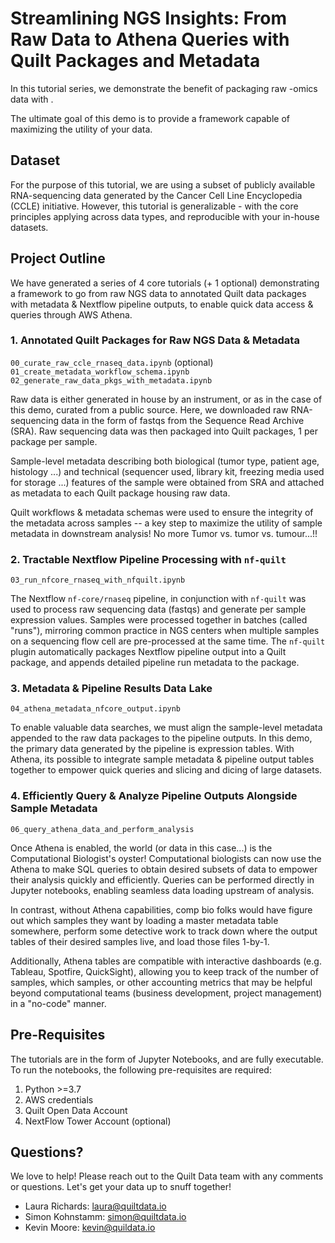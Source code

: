 # Streamlining NGS Insights: From Raw Data to Athena Queries with Quilt Packages and Metadata

In this tutorial series, we demonstrate the benefit of packaging raw -omics data with .

The ultimate goal of this demo is to provide a framework capable of maximizing the utility of your data.

## Dataset

For the purpose of this tutorial, we are using a subset of publicly available RNA-sequencing data generated by the Cancer Cell Line Encyclopedia (CCLE) initiative. However, this tutorial is generalizable - with the core principles applying across data types, and reproducible with your in-house datasets.

## Project Outline

We have generated a series of 4 core tutorials (+ 1 optional) demonstrating a framework to go from raw NGS data to annotated Quilt data packages with metadata & Nextflow pipeline outputs, to enable quick data access & queries through AWS Athena.

### 1. Annotated Quilt Packages for Raw NGS Data &  Metadata

`00_curate_raw_ccle_rnaseq_data.ipynb` (optional)  
`01_create_metadata_workflow_schema.ipynb`  
`02_generate_raw_data_pkgs_with_metadata.ipynb`  

Raw data is either generated in house by an instrument, or as in the case of this demo, curated from a public source. Here, we downloaded raw RNA-sequencing data in the form of fastqs from the Sequence Read Archive (SRA). Raw sequencing data was then packaged into Quilt packages, 1 per package per sample. 

Sample-level metadata describing both biological (tumor type, patient age, histology ...) and technical (sequencer used, library kit, freezing media used for storage ...) features of the sample were obtained from SRA and attached as metadata to each Quilt package housing raw data. 

Quilt workflows & metadata schemas were used to ensure the integrity of the metadata across samples -- a key step to maximize the utility of sample metadata in downstream analysis! No more Tumor vs. tumor vs. tumour...!!

### 2. Tractable Nextflow Pipeline Processing with `nf-quilt`

`03_run_nfcore_rnaseq_with_nfquilt.ipynb`  

The Nextflow `nf-core/rnaseq` pipeline, in conjunction with `nf-quilt` was used to process raw sequencing data (fastqs) and generate per sample expression values. Samples were processed together in batches (called "runs"), mirroring common practice in NGS centers when multiple samples on a sequencing flow cell are pre-processed at the same time. The `nf-quilt` plugin automatically packages Nextflow pipeline output into a Quilt package, and appends detailed pipeline run metadata to the package.


### 3. Metadata & Pipeline Results Data Lake

`04_athena_metadata_nfcore_output.ipynb`  

To enable valuable data searches, we must align the sample-level metadata appended to the raw data packages to the pipeline outputs. In this demo, the primary data generated by the pipeline is expression tables. With Athena, its possible to integrate sample metadata & pipeline output tables together to empower quick queries and slicing and dicing of large datasets.

### 4. Efficiently Query & Analyze Pipeline Outputs Alongside Sample Metadata

`06_query_athena_data_and_perform_analysis`  

Once Athena is enabled, the world (or data in this case...) is the Computational Biologist's oyster! Computational biologists can now use the Athena to make SQL queries to obtain desired subsets of data to empower their analysis quickly and efficiently. Queries can be performed directly in Jupyter notebooks, enabling seamless data loading upstream of analysis. 

In contrast, without Athena capabilities, comp bio folks would have figure out which samples they want by loading a master metadata table somewhere, perform some detective work to track down where the output tables of their desired samples live, and load those files 1-by-1. 

Additionally, Athena tables are compatible with interactive dashboards (e.g. Tableau, Spotfire, QuickSight), allowing you to keep track of the number of samples, which samples, or other accounting metrics that may be helpful beyond computational teams (business development, project management) in a "no-code" manner.

## Pre-Requisites

The tutorials are in the form of Jupyter Notebooks, and are fully executable. To run the notebooks, the following pre-requisites are required:

1. Python >=3.7
2. AWS credentials
3. Quilt Open Data Account
4. NextFlow Tower Account (optional)

## Questions?

We love to help! Please reach out to the Quilt Data team with any comments or questions. Let's get your data up to snuff together!

- Laura Richards: laura@quiltdata.io
- Simon Kohnstamm: simon@quiltdata.io
- Kevin Moore: kevin@quildata.io